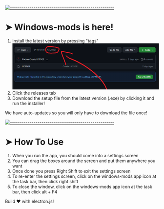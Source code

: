 [![-----------------------------------------------------](https://raw.githubusercontent.com/andreasbm/readme/master/assets/lines/colored.png)](#windows-mods-is-here)

# ➤ Windows-mods is here!

1. Install the latest version by pressing "tags"
![step 1 img](https://github.com/Packas/assets/blob/main/readmeAsset1.png "Step 1")
2. Click the releases tab
3. Download the setup file from the latest version (.exe) by clicking it and run the installer!

We have auto-updates so you will only have to download the file once!


[![-----------------------------------------------------](https://raw.githubusercontent.com/andreasbm/readme/master/assets/lines/colored.png)](#how-to-use)

# ➤ How To Use

1. When you run the app, you should come into a settings screen
2. You can drag the boxes around the screen and put them anywhere you want
3. Once done you press Right Shift to exit the settings screen
4. To re-enter the settings screen, click on the windows-mods app icon at the task bar, then click right shift
5. To close the window, click on the windows-mods app icon at the task bar, then click alt + F4

Build ❤️ with electron.js!